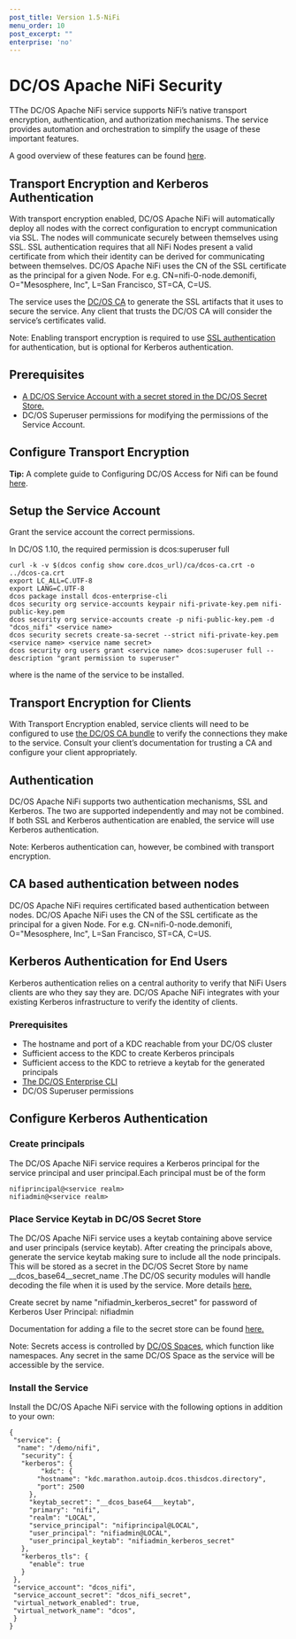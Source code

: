 ```yaml
---
post_title: Version 1.5-NiFi
menu_order: 10
post_excerpt: ""
enterprise: 'no'
---
```


# DC/OS Apache NiFi Security

TThe DC/OS Apache NiFi service supports NiFi’s native transport encryption, authentication, and authorization mechanisms. The service provides automation and orchestration to simplify the usage of these important features.

A good overview of these features can be found  [here](https://nifi.apache.org/docs/nifi-docs/html/administration-guide.html). 

## Transport Encryption and Kerberos Authentication
With transport encryption enabled, DC/OS Apache NiFi will automatically deploy all nodes with the correct configuration to encrypt communication via SSL. The nodes will communicate securely between themselves using SSL. SSL authentication requires that all NiFi Nodes present a valid certificate from which their identity can be derived for communicating between themselves.
DC/OS Apache NiFi uses the CN of the SSL certificate as the principal for a given Node. 
For e.g. CN=nifi-0-node.demonifi, O="Mesosphere, Inc", L=San Francisco, ST=CA, C=US.

The service uses the [DC/OS CA](https://docs.mesosphere.com/latest/security/ent/tls-ssl/) to generate the SSL artifacts that it uses to secure the service. Any client that trusts the DC/OS CA will consider the service’s certificates valid.

Note: Enabling transport encryption is required to use [SSL authentication](https://docs.mesosphere.com/1.10/security/ent/tls-ssl/) for authentication, but is optional for Kerberos authentication.

## Prerequisites
- [A DC/OS Service Account with a secret stored in the DC/OS Secret Store.](https://docs.mesosphere.com/latest/security/ent/service-auth/custom-service-auth/)
- DC/OS Superuser permissions for modifying the permissions of the Service Account.

## Configure Transport Encryption

**Tip:** A complete guide to Configuring DC/OS Access for Nifi can be found [here](serviceaccountdetail.md).


## Setup the Service Account

Grant the service account the correct permissions.

In DC/OS 1.10, the required permission is dcos:superuser full
   
   ```shell
   curl -k -v $(dcos config show core.dcos_url)/ca/dcos-ca.crt -o ../dcos-ca.crt
   export LC_ALL=C.UTF-8
   export LANG=C.UTF-8
   dcos package install dcos-enterprise-cli
   dcos security org service-accounts keypair nifi-private-key.pem nifi-public-key.pem
   dcos security org service-accounts create -p nifi-public-key.pem -d "dcos_nifi" <service name>
   dcos security secrets create-sa-secret --strict nifi-private-key.pem <service name> <service name secret>
   dcos security org users grant <service name> dcos:superuser full --description "grant permission to superuser" 
   ```
where <service name> is the name of the service to be installed.
  
## Transport Encryption for Clients

With Transport Encryption enabled, service clients will need to be configured to use [the DC/OS CA bundle](https://docs.mesosphere.com/latest/security/ent/tls-ssl/get-cert/) to verify the connections they make to the service. Consult your client’s documentation for trusting a CA and configure your client appropriately.

## Authentication

DC/OS Apache NiFi supports two authentication mechanisms, SSL and Kerberos. The two are supported independently and may not be combined. If both SSL and Kerberos authentication are enabled, the service will use Kerberos authentication.

Note: Kerberos authentication can, however, be combined with transport encryption.

## CA based authentication between nodes

DC/OS Apache NiFi requires certificated based authentication between nodes. 
DC/OS Apache NiFi uses the CN of the SSL certificate as the principal for a given Node. 
For e.g. CN=nifi-0-node.demonifi, O="Mesosphere, Inc", L=San Francisco, ST=CA, C=US.

## Kerberos Authentication for End Users

Kerberos authentication relies on a central authority to verify that NiFi Users clients are who they say they are. DC/OS Apache NiFi integrates with your existing Kerberos infrastructure to verify the identity of clients.

### Prerequisites
- The hostname and port of a KDC reachable from your DC/OS cluster
- Sufficient access to the KDC to create Kerberos principals
- Sufficient access to the KDC to retrieve a keytab for the generated principals
- [The DC/OS Enterprise CLI](https://docs.mesosphere.com/1.10/cli/enterprise-cli/#installing-the-dcos-enterprise-cli)
- DC/OS Superuser permissions

## Configure Kerberos Authentication
### Create principals

The DC/OS Apache NiFi service requires a Kerberos principal for the service principal and user principal.Each principal must be of the form

   ```shell
   nifiprincipal@<service realm>
   nifiadmin@<service realm>
   ```
### Place Service Keytab in DC/OS Secret Store

The DC/OS Apache NiFi service uses a keytab containing above service and user principals (service keytab). After creating the principals above, generate the service keytab making sure to include all the node principals. This will be stored as a secret in the DC/OS Secret Store by name __dcos_base64__secret_name .The DC/OS security modules will handle decoding the file when it is used by the service. More details [here.](https://docs.mesosphere.com/services/ops-guide/overview/#binary-secrets)

Create secret by name "nifiadmin_kerberos_secret" for password of Kerberos User Principal: nifiadmin

Documentation for adding a file to the secret store can be found [here.](https://docs.mesosphere.com/latest/security/ent/secrets/create-secrets/#creating-secrets-from-a-file-via-the-dcos-enterprise-cli)

Note: Secrets access is controlled by [DC/OS Spaces](https://docs.mesosphere.com/latest/security/ent/#spaces-for-secrets), which function like namespaces. Any secret in the same DC/OS Space as the service will be accessible by the service. 

### Install the Service
Install the DC/OS Apache NiFi service with the following options in addition to your own:

   ```shell
   { 
    "service": {
     "name": "/demo/nifi",
      "security": {
      "kerberos": {
           "kdc": {
          "hostname": "kdc.marathon.autoip.dcos.thisdcos.directory",
          "port": 2500
        },
        "keytab_secret": "__dcos_base64___keytab",
        "primary": "nifi",
        "realm": "LOCAL",
        "service_principal": "nifiprincipal@LOCAL",
        "user_principal": "nifiadmin@LOCAL",
        "user_principal_keytab": "nifiadmin_kerberos_secret"
      },
      "kerberos_tls": {
        "enable": true
      }
    },
    "service_account": "dcos_nifi",
    "service_account_secret": "dcos_nifi_secret",
    "virtual_network_enabled": true,
    "virtual_network_name": "dcos",
    }
  }
   ```

